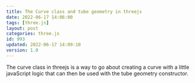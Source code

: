 ```yaml
---
title: The Curve class and tube geometry in threejs
date: 2022-06-17 14:06:00
tags: [three.js]
layout: post
categories: three.js
id: 993
updated: 2022-06-17 14:09:10
version: 1.0
---
```


The curve class in threejs is a way to go about creating a curve with a little javaScript logic that can then be used with the tube geometry constructor.

<!-- more -->
